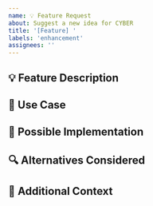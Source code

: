 ```yaml
---
name: 💡 Feature Request
about: Suggest a new idea for CYBER
title: '[Feature] '
labels: 'enhancement'
assignees: ''
---
```


## 💡 Feature Description
<!-- A clear and concise description of what you want to happen -->

## 🎯 Use Case
<!-- How would this feature be used? Who would use it? -->

## 🤔 Possible Implementation
<!-- Optional: suggest an idea for implementing the addition or change -->

## 🔍 Alternatives Considered
<!-- Have you considered any alternative solutions? -->

## 📝 Additional Context
<!-- Add any other context or screenshots about the feature request here -->
